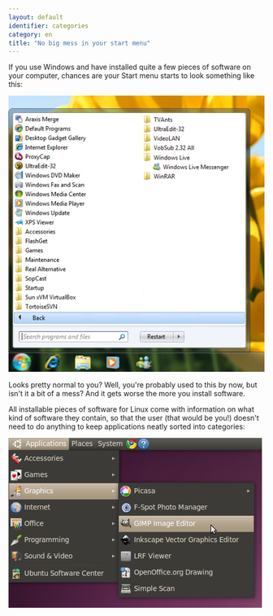 ```yaml
---
layout: default
identifier: categories
category: en
title: "No big mess in your start menu"
---
```


If you use Windows and have installed quite a few pieces of software on your computer, chances are your Start menu starts to look something like this:

<img src="/img/windows_7_start_menu.png">

Looks pretty normal to you? Well, you're probably used to this by now, but isn't it a bit of a mess? And it gets worse the more you install software.

All installable pieces of software for Linux come with information on what kind of software they contain, so that the user (that would be you!) doesn't need to do anything to keep applications neatly sorted into categories:

<img src="/img/categories_menu.png">




